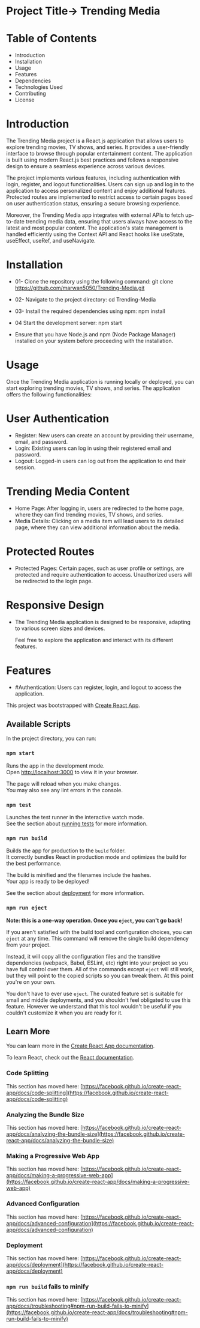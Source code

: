 # Project Title-> Trending Media

# Table of Contents
- Introduction
- Installation
- Usage
- Features
- Dependencies
- Technologies Used
- Contributing
- License

# Introduction

The Trending Media project is a React.js application that allows users to explore trending movies, TV shows, and series. It provides a user-friendly interface to browse through popular entertainment content. The application is built using modern React.js best practices and follows a responsive design to ensure a seamless experience across various devices.

The project implements various features, including authentication with login, register, and logout functionalities. Users can sign up and log in to the application to access personalized content and enjoy additional features. Protected routes are implemented to restrict access to certain pages based on user authentication status, ensuring a secure browsing experience.

Moreover, the Trending Media app integrates with external APIs to fetch up-to-date trending media data, ensuring that users always have access to the latest and most popular content. The application's state management is handled efficiently using the Context API and React hooks like useState, useEffect, useRef, and useNavigate.

# Installation

- 01- Clone the repository using the following command:
     git clone https://github.com/marwan5050/Trending-Media.git

- 02- Navigate to the project directory:
    cd Trending-Media

- 03- Install the required dependencies using npm:
    npm install
  
- 04 Start the development server:
    npm start

- Ensure that you have Node.js and npm (Node Package Manager) installed on your system before proceeding with the installation.

# Usage

Once the Trending Media application is running locally or deployed, you can start exploring trending movies, TV shows, and series. The application offers the following functionalities:

# User Authentication

- Register: New users can create an account by providing their username, email, and password.
- Login: Existing users can log in using their registered email and password.
- Logout: Logged-in users can log out from the application to end their session.

# Trending Media Content

  - Home Page: After logging in, users are redirected to the home page, where they can find trending movies, TV shows, and series.
  - Media Details: Clicking on a media item will lead users to its detailed page, where they can view additional information about the media.

# Protected Routes

- Protected Pages: Certain pages, such as user profile or settings, are protected and require authentication to access. Unauthorized users will be redirected to the login page.

# Responsive Design

- The Trending Media application is designed to be responsive, adapting to various screen sizes and devices.
  
  Feel free to explore the application and interact with its different features.


# Features
- #Authentication: Users can register, login, and logout to access the application.


















This project was bootstrapped with [Create React App](https://github.com/facebook/create-react-app).

## Available Scripts

In the project directory, you can run:

### `npm start`

Runs the app in the development mode.\
Open [http://localhost:3000](http://localhost:3000) to view it in your browser.

The page will reload when you make changes.\
You may also see any lint errors in the console.

### `npm test`

Launches the test runner in the interactive watch mode.\
See the section about [running tests](https://facebook.github.io/create-react-app/docs/running-tests) for more information.

### `npm run build`

Builds the app for production to the `build` folder.\
It correctly bundles React in production mode and optimizes the build for the best performance.

The build is minified and the filenames include the hashes.\
Your app is ready to be deployed!

See the section about [deployment](https://facebook.github.io/create-react-app/docs/deployment) for more information.

### `npm run eject`

**Note: this is a one-way operation. Once you `eject`, you can't go back!**

If you aren't satisfied with the build tool and configuration choices, you can `eject` at any time. This command will remove the single build dependency from your project.

Instead, it will copy all the configuration files and the transitive dependencies (webpack, Babel, ESLint, etc) right into your project so you have full control over them. All of the commands except `eject` will still work, but they will point to the copied scripts so you can tweak them. At this point you're on your own.

You don't have to ever use `eject`. The curated feature set is suitable for small and middle deployments, and you shouldn't feel obligated to use this feature. However we understand that this tool wouldn't be useful if you couldn't customize it when you are ready for it.

## Learn More

You can learn more in the [Create React App documentation](https://facebook.github.io/create-react-app/docs/getting-started).

To learn React, check out the [React documentation](https://reactjs.org/).

### Code Splitting

This section has moved here: [https://facebook.github.io/create-react-app/docs/code-splitting](https://facebook.github.io/create-react-app/docs/code-splitting)

### Analyzing the Bundle Size

This section has moved here: [https://facebook.github.io/create-react-app/docs/analyzing-the-bundle-size](https://facebook.github.io/create-react-app/docs/analyzing-the-bundle-size)

### Making a Progressive Web App

This section has moved here: [https://facebook.github.io/create-react-app/docs/making-a-progressive-web-app](https://facebook.github.io/create-react-app/docs/making-a-progressive-web-app)

### Advanced Configuration

This section has moved here: [https://facebook.github.io/create-react-app/docs/advanced-configuration](https://facebook.github.io/create-react-app/docs/advanced-configuration)

### Deployment

This section has moved here: [https://facebook.github.io/create-react-app/docs/deployment](https://facebook.github.io/create-react-app/docs/deployment)

### `npm run build` fails to minify

This section has moved here: [https://facebook.github.io/create-react-app/docs/troubleshooting#npm-run-build-fails-to-minify](https://facebook.github.io/create-react-app/docs/troubleshooting#npm-run-build-fails-to-minify)
